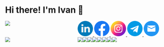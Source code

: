 # Hi there! I'm Ivan &#128075;

<a href="https://www.linkedin.com/in/ivan-danyliuk/">
  <img width="50px" src="linkedin.png" />
</a>
<a href="https://www.facebook.com/ivan.a.danyliuk">
  <img width="50px" src="facebook.png" />
</a>
<a href="https://www.instagram.com/daniliuk.ivan">
  <img width="50px" src="instagram.png" />
</a>
<a href="#">
  <img width="50px" src="telegram.png" />
</a>
<a href="mailto:ivandaniliuk@gmail.com">
  <img width="50px" src="mail.png" />
</a>

<img align="left" width="47%" src="https://github-readme-stats.vercel.app/api?username=IvanDanyliuk" />
<img align="left" width="47%" src="https://github-readme-stats.vercel.app/api/top-langs/?username=IvanDanyliuk" />
<img align="left" src="https://img.shields.io/badge/javascript-%23323330.svg?style=for-the-badge&logo=javascript&logoColor=%23F7DF1E" />
<img align="left" src="https://img.shields.io/badge/typescript-%23007ACC.svg?style=for-the-badge&logo=typescript&logoColor=white" />
<img align="left" src="https://img.shields.io/badge/react-%2320232a.svg?style=for-the-badge&logo=react&logoColor=%2361DAFB" />
<img align="left" src="https://img.shields.io/badge/redux-%23593d88.svg?style=for-the-badge&logo=redux&logoColor=white" />
<img align="left" src="https://img.shields.io/badge/Next-black?style=for-the-badge&logo=next.js&logoColor=white" />
<img align="left" src="https://img.shields.io/badge/html5-%23E34F26.svg?style=for-the-badge&logo=html5&logoColor=white" />
<img align="left" src="https://img.shields.io/badge/css3-%231572B6.svg?style=for-the-badge&logo=css3&logoColor=white" />
<img align="left" src="https://img.shields.io/badge/node.js-6DA55F?style=for-the-badge&logo=node.js&logoColor=white" />
